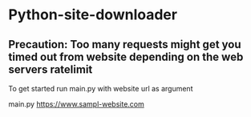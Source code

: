 # Python-site-downloader

## Precaution: Too many requests might get you timed out from website depending on the web servers ratelimit

To get started run main.py with website url as argument

<src>main.py https://www.sampl-website.com</src>

